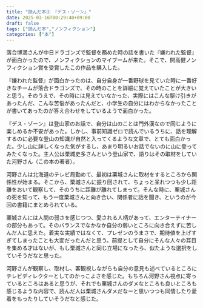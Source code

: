 ```yaml
---
title: "読んだ本②　『デス・ゾーン』"
date: 2025-03-16T00:29:40+09:00
draft: false
tags: ["読んだ本","ノンフィクション"]
categories: ["本"]
---
```


落合博満さんが中日ドラゴンズで監督を務めた時の話を書いた『嫌われた監督』が面白かったので、ノンフィクションのマイブームが来た。そこで、開高健ノンフィクション賞を受賞したこの作品を購入した。

『嫌われた監督』が面白かったのは、自分自身が一番野球を見ていた時に一番好きなチームが落合ドラゴンズで、その時のことを詳細に覚えていたことが大きいと思う。そのうえで、その時には見えていなかった、実際にはこんな駆け引きがあったんだ、こんな苦悩があったんだと、小学生の自分にはわからなかったことが書いてあったのが答え合わせをしているようで面白かった。

『デス・ゾーン』は登山家のお話で、自分は山のことは門外漢なので同じように楽しめるか不安があった。しかし、事前知識ゼロで読んでいるうちに、話を理解するのに必要な登山の知識が自然と入ってくるような文章で、とても面白かった。少し山に詳しくなった気がするし、あまり明るいお話でないのに山に登ってみたくなった。主人公は栗城史多さんという登山家で、語りはその取材をしていた河野さん（この本の著者）。

河野さんは北海道のテレビ局勤めて、最初は栗城さんに取材をするところから関係性が始まる。そこから、栗城さんに振り回されて、ちょっと呆れつつも少し距離をおいて観察して、そのうちに距離が離れてしまって。そんな時に、栗城さんの死を知って、もう一度栗城さんと向き合い、関係者に話を聞き、というのが今回の書籍にまとめられている。

栗城さんには人間の弱さを感じつつ、愛される人柄があって、エンターテイナーの部分もあって。そのバランスでなかなか自分の弱いところに向き合えずに苦しんだ人に思えた。着実な実績ではなくて、プレゼンのうまさで、期待値を上げすぎてしまったことも大変だったんだと思う。前提として自分にそんな人々の耳目を集める才はないが、もし栗城さんと同じ立場になったら、似たような選択をしていそうだなと思った。

河野さんが観察し、取材し、客観視しながらも自分の意見も述べているところにテレビディレクターとしてのかっこよさを感じた。もちろん河野さん視点に寄っているところはあると思うが、それでも栗城さんのダメなところも良いところも感じるような内容で、読んだ人は栗城さんダメだなーと思いつつも同情したり愛着をもったりしていそうだなと感じた。